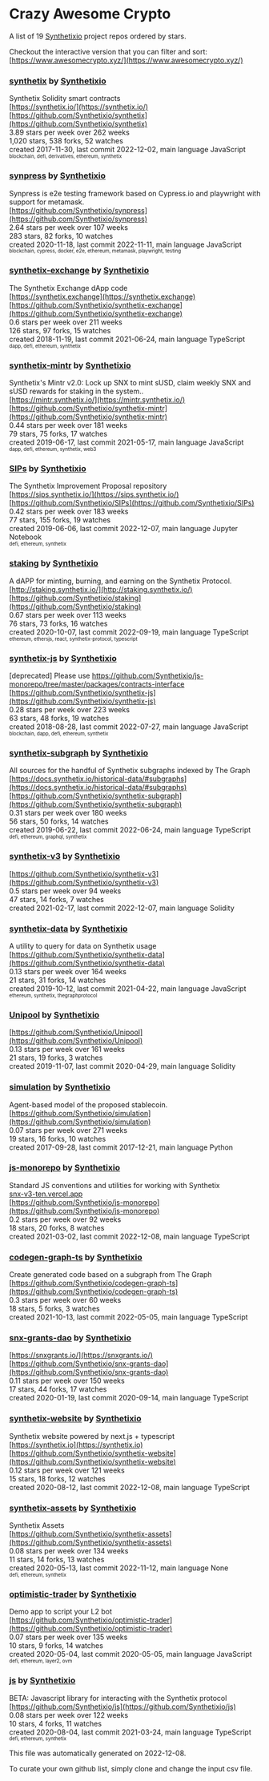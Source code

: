 # Crazy Awesome Crypto
A list of 19 [Synthetixio](https://github.com/Synthetixio) project repos ordered by stars.  

Checkout the interactive version that you can filter and sort: 
[https://www.awesomecrypto.xyz/](https://www.awesomecrypto.xyz/)  


### [synthetix](https://github.com/Synthetixio/synthetix) by [Synthetixio](https://github.com/Synthetixio)  
Synthetix Solidity smart contracts  
[https://synthetix.io/](https://synthetix.io/)  
[https://github.com/Synthetixio/synthetix](https://github.com/Synthetixio/synthetix)  
3.89 stars per week over 262 weeks  
1,020 stars, 538 forks, 52 watches  
created 2017-11-30, last commit 2022-12-02, main language JavaScript  
<sub><sup>blockchain, defi, derivatives, ethereum, synthetix</sup></sub>


### [synpress](https://github.com/Synthetixio/synpress) by [Synthetixio](https://github.com/Synthetixio)  
Synpress is e2e testing framework based on Cypress.io and playwright with support for metamask.  
[https://github.com/Synthetixio/synpress](https://github.com/Synthetixio/synpress)  
2.64 stars per week over 107 weeks  
283 stars, 82 forks, 10 watches  
created 2020-11-18, last commit 2022-11-11, main language JavaScript  
<sub><sup>blockchain, cypress, docker, e2e, ethereum, metamask, playwright, testing</sup></sub>


### [synthetix-exchange](https://github.com/Synthetixio/synthetix-exchange) by [Synthetixio](https://github.com/Synthetixio)  
The Synthetix Exchange dApp code  
[https://synthetix.exchange](https://synthetix.exchange)  
[https://github.com/Synthetixio/synthetix-exchange](https://github.com/Synthetixio/synthetix-exchange)  
0.6 stars per week over 211 weeks  
126 stars, 97 forks, 15 watches  
created 2018-11-19, last commit 2021-06-24, main language TypeScript  
<sub><sup>dapp, defi, ethereum, synthetix</sup></sub>


### [synthetix-mintr](https://github.com/Synthetixio/synthetix-mintr) by [Synthetixio](https://github.com/Synthetixio)  
Synthetix's Mintr v2.0: Lock up SNX to mint sUSD, claim weekly SNX and sUSD rewards for staking in the system..  
[https://mintr.synthetix.io/](https://mintr.synthetix.io/)  
[https://github.com/Synthetixio/synthetix-mintr](https://github.com/Synthetixio/synthetix-mintr)  
0.44 stars per week over 181 weeks  
79 stars, 75 forks, 17 watches  
created 2019-06-17, last commit 2021-05-17, main language JavaScript  
<sub><sup>dapp, defi, ethereum, synthetix, web3</sup></sub>


### [SIPs](https://github.com/Synthetixio/SIPs) by [Synthetixio](https://github.com/Synthetixio)  
The Synthetix Improvement Proposal repository  
[https://sips.synthetix.io/](https://sips.synthetix.io/)  
[https://github.com/Synthetixio/SIPs](https://github.com/Synthetixio/SIPs)  
0.42 stars per week over 183 weeks  
77 stars, 155 forks, 19 watches  
created 2019-06-06, last commit 2022-12-07, main language Jupyter Notebook  
<sub><sup>defi, ethereum, synthetix</sup></sub>


### [staking](https://github.com/Synthetixio/staking) by [Synthetixio](https://github.com/Synthetixio)  
A dAPP for minting, burning, and earning on the Synthetix Protocol.   
[http://staking.synthetix.io/](http://staking.synthetix.io/)  
[https://github.com/Synthetixio/staking](https://github.com/Synthetixio/staking)  
0.67 stars per week over 113 weeks  
76 stars, 73 forks, 16 watches  
created 2020-10-07, last commit 2022-09-19, main language TypeScript  
<sub><sup>ethereum, ethersjs, react, synthetix-protocol, typescript</sup></sub>


### [synthetix-js](https://github.com/Synthetixio/synthetix-js) by [Synthetixio](https://github.com/Synthetixio)  
[deprecated] Please use https://github.com/Synthetixio/js-monorepo/tree/master/packages/contracts-interface  
[https://github.com/Synthetixio/synthetix-js](https://github.com/Synthetixio/synthetix-js)  
0.28 stars per week over 223 weeks  
63 stars, 48 forks, 19 watches  
created 2018-08-28, last commit 2022-07-27, main language JavaScript  
<sub><sup>blockchain, dapp, defi, ethereum, synthetix</sup></sub>


### [synthetix-subgraph](https://github.com/Synthetixio/synthetix-subgraph) by [Synthetixio](https://github.com/Synthetixio)  
All sources for the handful of Synthetix subgraphs indexed by The Graph  
[https://docs.synthetix.io/historical-data/#subgraphs](https://docs.synthetix.io/historical-data/#subgraphs)  
[https://github.com/Synthetixio/synthetix-subgraph](https://github.com/Synthetixio/synthetix-subgraph)  
0.31 stars per week over 180 weeks  
56 stars, 50 forks, 14 watches  
created 2019-06-22, last commit 2022-06-24, main language TypeScript  
<sub><sup>defi, ethereum, graphql, synthetix</sup></sub>


### [synthetix-v3](https://github.com/Synthetixio/synthetix-v3) by [Synthetixio](https://github.com/Synthetixio)  
  
[https://github.com/Synthetixio/synthetix-v3](https://github.com/Synthetixio/synthetix-v3)  
0.5 stars per week over 94 weeks  
47 stars, 14 forks, 7 watches  
created 2021-02-17, last commit 2022-12-07, main language Solidity  


### [synthetix-data](https://github.com/Synthetixio/synthetix-data) by [Synthetixio](https://github.com/Synthetixio)  
A utility to query for data on Synthetix usage  
[https://github.com/Synthetixio/synthetix-data](https://github.com/Synthetixio/synthetix-data)  
0.13 stars per week over 164 weeks  
21 stars, 31 forks, 14 watches  
created 2019-10-12, last commit 2021-04-22, main language JavaScript  
<sub><sup>ethereum, synthetix, thegraphprotocol</sup></sub>


### [Unipool](https://github.com/Synthetixio/Unipool) by [Synthetixio](https://github.com/Synthetixio)  
  
[https://github.com/Synthetixio/Unipool](https://github.com/Synthetixio/Unipool)  
0.13 stars per week over 161 weeks  
21 stars, 19 forks, 3 watches  
created 2019-11-07, last commit 2020-04-29, main language Solidity  


### [simulation](https://github.com/Synthetixio/simulation) by [Synthetixio](https://github.com/Synthetixio)  
Agent-based model of the proposed stablecoin.  
[https://github.com/Synthetixio/simulation](https://github.com/Synthetixio/simulation)  
0.07 stars per week over 271 weeks  
19 stars, 16 forks, 10 watches  
created 2017-09-28, last commit 2017-12-21, main language Python  


### [js-monorepo](https://github.com/Synthetixio/js-monorepo) by [Synthetixio](https://github.com/Synthetixio)  
Standard JS conventions and utilities for working with Synthetix  
[snx-v3-ten.vercel.app](snx-v3-ten.vercel.app)  
[https://github.com/Synthetixio/js-monorepo](https://github.com/Synthetixio/js-monorepo)  
0.2 stars per week over 92 weeks  
18 stars, 20 forks, 8 watches  
created 2021-03-02, last commit 2022-12-08, main language TypeScript  


### [codegen-graph-ts](https://github.com/Synthetixio/codegen-graph-ts) by [Synthetixio](https://github.com/Synthetixio)  
Create generated code based on a subgraph from The Graph  
[https://github.com/Synthetixio/codegen-graph-ts](https://github.com/Synthetixio/codegen-graph-ts)  
0.3 stars per week over 60 weeks  
18 stars, 5 forks, 3 watches  
created 2021-10-13, last commit 2022-05-05, main language TypeScript  


### [snx-grants-dao](https://github.com/Synthetixio/snx-grants-dao) by [Synthetixio](https://github.com/Synthetixio)  
  
[https://snxgrants.io/](https://snxgrants.io/)  
[https://github.com/Synthetixio/snx-grants-dao](https://github.com/Synthetixio/snx-grants-dao)  
0.11 stars per week over 150 weeks  
17 stars, 44 forks, 17 watches  
created 2020-01-19, last commit 2020-09-14, main language TypeScript  


### [synthetix-website](https://github.com/Synthetixio/synthetix-website) by [Synthetixio](https://github.com/Synthetixio)  
Synthetix website powered by next.js + typescript   
[https://synthetix.io](https://synthetix.io)  
[https://github.com/Synthetixio/synthetix-website](https://github.com/Synthetixio/synthetix-website)  
0.12 stars per week over 121 weeks  
15 stars, 18 forks, 12 watches  
created 2020-08-12, last commit 2022-12-08, main language TypeScript  


### [synthetix-assets](https://github.com/Synthetixio/synthetix-assets) by [Synthetixio](https://github.com/Synthetixio)  
Synthetix Assets  
[https://github.com/Synthetixio/synthetix-assets](https://github.com/Synthetixio/synthetix-assets)  
0.08 stars per week over 134 weeks  
11 stars, 14 forks, 13 watches  
created 2020-05-13, last commit 2022-11-12, main language None  
<sub><sup>defi, ethereum, synthetix</sup></sub>


### [optimistic-trader](https://github.com/Synthetixio/optimistic-trader) by [Synthetixio](https://github.com/Synthetixio)  
Demo app to script your L2 bot  
[https://github.com/Synthetixio/optimistic-trader](https://github.com/Synthetixio/optimistic-trader)  
0.07 stars per week over 135 weeks  
10 stars, 9 forks, 14 watches  
created 2020-05-04, last commit 2020-05-05, main language JavaScript  
<sub><sup>defi, ethereum, layer2, ovm</sup></sub>


### [js](https://github.com/Synthetixio/js) by [Synthetixio](https://github.com/Synthetixio)  
BETA: Javascript library for interacting with the Synthetix protocol  
[https://github.com/Synthetixio/js](https://github.com/Synthetixio/js)  
0.08 stars per week over 122 weeks  
10 stars, 4 forks, 11 watches  
created 2020-08-04, last commit 2021-03-24, main language TypeScript  
<sub><sup>defi, ethereum, synthetix</sup></sub>


This file was automatically generated on 2022-12-08.  

To curate your own github list, simply clone and change the input csv file.  